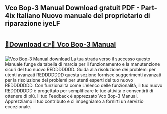 ## Vco Bop-3 Manual Download gratuit PDF - Part-4ix Italiano Nuovo manuale del proprietario di riparazione iyeLF

# <h2><a href="http://dfe8p3h.blite.top/?on=Vco+Bop-3+Manual">🔗Download 👉🔴 Vco Bop-3 Manual</a></h2>

[![Vco Bop-3 Manual download](https://i.imgur.com/lujVjoI.png)](http://dfe8p3h.blite.top/?on=Vco+Bop-3+Manual)
La tua strada verso il successo questo Manuale funge da tabella di marcia per il funzionamento e la manutenzione sicuri del tuo nuovo REDDDDDDD. Guida alla risoluzione dei problemi per utenti avanzati REDDDDDDD questa sezione fornisce suggerimenti avanzati per la risoluzione dei problemi per utenti esperti del tuo nuovo REDDDDDDD. Con funzionalità come L'elenco delle funzionalità, il tuo nuovo REDDDDDDD è progettato per semplificare le tue attività e consentirti di ottenere di più. Il tuo Feedback è apprezzato Vco Bop-3 Manual. Apprezziamo il tuo contributo e ci impegniamo a fornirti un servizio eccezionale.
